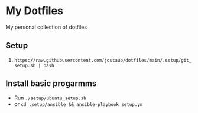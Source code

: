 # My Dotfiles
My personal collection of dotfiles

## Setup 
1. `https://raw.githubusercontent.com/jostaub/dotfiles/main/.setup/git_setup.sh | bash`

## Install basic progarmms
- Run `./setup/ubuntu_setup.sh`
- or `cd .setup/ansible && ansible-playbook setup.ym`
